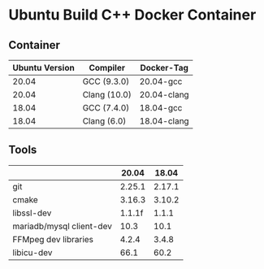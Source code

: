 # Ubuntu Build C++ Docker Container
## Container

| Ubuntu Version | Compiler     | Docker-Tag  |
| -------------- | ------------ | ----------- |
| 20.04          | GCC (9.3.0)  | 20.04-gcc   |
| 20.04          | Clang (10.0) | 20.04-clang |
| 18.04          | GCC (7.4.0)  | 18.04-gcc   |
| 18.04          | Clang (6.0)  | 18.04-clang |

## Tools

|                          | 20.04  | 18.04  |
| ------------------------ | ------ | ------ |
| git                      | 2.25.1 | 2.17.1 |
| cmake                    | 3.16.3 | 3.10.2 |
| libssl-dev               | 1.1.1f | 1.1.1  |
| mariadb/mysql client-dev | 10.3   | 10.1   |
| FFMpeg dev libraries     | 4.2.4  | 3.4.8  |
| libicu-dev               | 66.1   | 60.2   |
